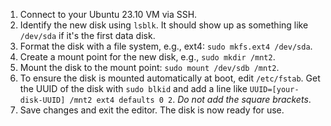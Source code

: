 1. Connect to your Ubuntu 23.10 VM via SSH.
1. Identify the new disk using `lsblk`. It should show up as something like `/dev/sda` if it's the first data disk.
1. Format the disk with a file system, e.g., ext4: `sudo mkfs.ext4 /dev/sda`.
1. Create a mount point for the new disk, e.g., `sudo mkdir /mnt2`.
1. Mount the disk to the mount point: `sudo mount /dev/sdb /mnt2`.
1. To ensure the disk is mounted automatically at boot, edit `/etc/fstab`. Get the UUID of the disk with `sudo blkid` and add a line like `UUID=[your-disk-UUID] /mnt2 ext4 defaults 0 2`. _Do not add the square brackets_.
1. Save changes and exit the editor. The disk is now ready for use.
